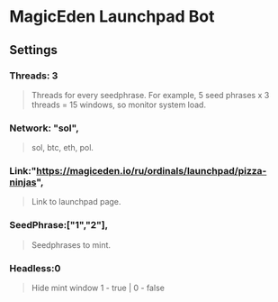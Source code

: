 # MagicEden Launchpad Bot




## Settings
### Threads: 3
>Threads for every seedphrase. For example, 5 seed phrases x 3 threads = 15 windows, so monitor system load.
### Network: "sol", 
>sol, btc, eth, pol.
### Link:"https://magiceden.io/ru/ordinals/launchpad/pizza-ninjas",
>Link to launchpad page.
### SeedPhrase:["1","2"],
>Seedphrases to mint.
### Headless:0
>Hide mint window
>1 - true | 0 - false
